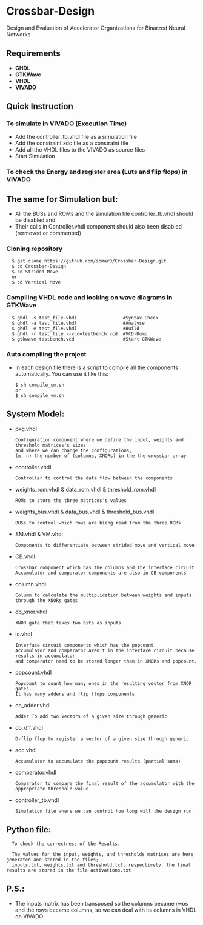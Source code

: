 # Crossbar-Design
Design and Evaluation of Accelerator Organizations for Binarzed Neural Networks

## Requirements
* **GHDL**
* **GTKWave**
* **VHDL**
* **VIVADO**

## Quick Instruction

### To simulate in VIVADO (Execution Time) 
      
* Add the controller_tb.vhdl file as a simulation file
* Add the constraint.xdc file as a constraint file
* Add all the VHDL files to the VIVADO as source files
* Start Simulation

### To check the Energy and register area (Luts and flip flops) in VIVADO 

## The same for Simulation but:

* All the BUSs and ROMs and the simulation file controller_tb.vhdl should be disabled and
* Their calls in Controller.vhdl component should also been disabled (rermoved or commented)
      
### Cloning repository

      $ git clone https://github.com/somar0/Crossbar-Design.git
      $ cd Crossbar-Design
      $ cd Strided Move
      or
      $ cd Vertical Move

### Compiling VHDL code and looking on wave diagrams in GTKWave

      $ ghdl -s test_file.vhdl                 #Syntax Check  
      $ ghdl -a test_file.vhdl                 #Analyse  
      $ ghdl -e test_file.vhdl                 #Build   
      $ ghdl -r test_file --vcd=testbench.vcd  #VCD-Dump  
      $ gtkwave testbench.vcd                  #Start GTKWave  

### Auto compiling the project

* In each design file there is a script to compile all the components automatically. You can use it like this:

      $ sh compile_sm.sh
      or
      $ sh compile_vm.sh


## System Model:

* pkg.vhdl

      Configuration component where we define the input, weights and threshold matrices's sizes 
      and where we can change the configurations; 
      (m, n) the number of (columns, XNORs) in the the crossbar array

* controller.vhdl
      
      Controller to control the data flow between the components

* weights_rom.vhdl & data_rom.vhdl & threshold_rom.vhdl
      
      ROMs to store the three matrices's values

* weights_bus.vhdl & data_bus.vhdl & threshold_bus.vhdl
      
      BUSs to control which rows are bieng read from the three ROMs

* SM.vhdl & VM.vhdl
      
      Components to differentiate between strided move and vertical move 

* CB.vhdl
      
      Crossbar component which has the columns and the interface circuit
      Accumulator and comparator components are also in CB components
      
* column.vhdl
      
      Column to calculate the multiplication between weights and inputs through the XNORs gates

* cb_xnor.vhdl 
      
      XNOR gate that takes two bits as inputs

* ic.vhdl
      
      Interface circuit components which has the popcount
      Accumulator and comparator aren't in the interface circuit because results in accumulator 
      and comparator need to be stored longer than in XNORs and popcount.

* popcount.vhdl
      
      Popcount to count how many ones in the resulting vector from XNOR gates.
      It has many adders and flip flops components

* cb_adder.vhdl
      
      Adder To add two vectors of a given size through generic

* cb_dff.vhdl
      
      D-flip flop to register a vector of a given size through generic

* acc.vhdl
      
      Accumulator to accumulate the popcount results (partial sums)

* comparator.vhdl
      
      Comparator to compare the final result of the accumulator with the appropriate threshold value 

* controller_tb.vhdl

      Simulation file where we can control how long will the design run 
      
## Python file:
      
      To check the correctness of the Results.
      
      The values for the input, weights, and thresholds matrices are here generated and stored in the files;
      inputs.txt, weights.txt and threshold.txt, respectively. the final results are stored in the file activations.txt
      
## P.S.:

* The inputs matrix has been transposed so the columns became rwos and the rows became columns,
  so we can deal with its columns in VHDL on VIVADO  


